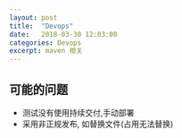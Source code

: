 ```yaml
---
layout: post
title:  "Devops"
date:   2018-03-30 12:03:00
categories: Devops
excerpt: maven 相关
---
```


## 可能的问题
- 测试没有使用持续交付,手动部署
- 采用非正规发布, 如替换文件(占用无法替换)













